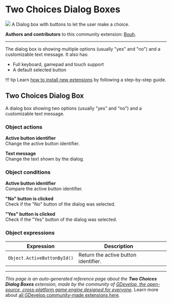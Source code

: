 # Two Choices Dialog Boxes

<img src="https://asset-resources.gdevelop.io/public-resources/Icons/Line Hero Pack/Master/SVG/Interface Elements/0842ffc478006e9b6687fca9a5761494c4efd1df873220637af5b4ac7253f850_Interface Elements_interface_ui_window_application_app_button_cta.svg" class="extension-icon"></img>
A Dialog box with buttons to let the user make a choice.

**Authors and contributors** to this community extension: [Bouh](https://gd.games/Bouh).

---

The dialog box is showing multiple options (usually "yes" and "no") and a customizable text message.
It also has:

- Full keyboard, gamepad and touch support
- A default selected button

!!! tip
    Learn [how to install new extensions](/gdevelop5/extensions/search) by following a step-by-step guide.



## Two Choices Dialog Box  

A dialog box showing two options (usually "yes" and "no") and a customizable text message. 

### Object actions

**Active button identifier**  
Change the active button identifier.

**Text message**  
Change the text shown by the dialog.

### Object conditions

**Active button identifier**  
Compare the active button identifier.

**"No" button is clicked**  
Check if the "No" button of the dialog was selected.

**"Yes" button is clicked**  
Check if the "Yes" button of the dialog was selected.

### Object expressions

| Expression | Description |  |
|-----|-----|-----|
| `Object.ActiveButtonById()` | Return the active button identifier. ||

---

*This page is an auto-generated reference page about the **Two Choices Dialog Boxes** extension, made by the community of [GDevelop, the open-source, cross-platform game engine designed for everyone](https://gdevelop.io/).* Learn more about [all GDevelop community-made extensions here](/gdevelop5/extensions).